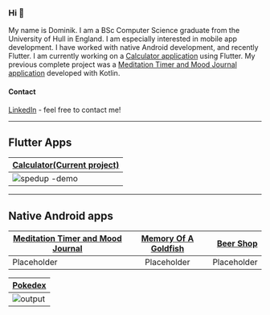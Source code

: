 ### Hi 👋
My name is Dominik. I am a BSc Computer Science graduate from the University of Hull in England. I am especially interested in mobile app development. I have worked with native Android development, and recently Flutter. I am currently working on a [Calculator application](https://github.com/Domininiuk/calculator) using Flutter. My previous complete project was a [Meditation Timer and Mood Journal application](https://github.com/Domininiuk/Meditation_timer) developed with Kotlin.
#### Contact
[LinkedIn](https://www.linkedin.com/in/dominik-wieczy%C5%84ski-19ba77209/) - feel free to contact me!
____
## Flutter Apps

| [Calculator(Current project)](https://github.com/Domininiuk/calculator)| 
| ------------- |
|![spedup -demo](https://user-images.githubusercontent.com/75265195/167788146-073e3ea9-7d28-4349-a514-9e64eb88cb62.gif)|





___
## Native Android apps


| [Meditation Timer and Mood Journal](https://github.com/Domininiuk/Meditation_timer)       | [Memory Of A Goldfish](https://github.com/Domininiuk/Memory-of-a-Goldfish)           | [Beer Shop](https://github.com/Domininiuk/beer-shop)  
| -------------           |:-------------:                 | -----:    
| Placeholder            | Placeholder                  | Placeholder |           
 
|[Pokedex]()|
| ----------|
|![output](https://user-images.githubusercontent.com/75265195/167845311-ff52e954-bdc3-4b16-a44d-8bbd6f26f56a.gif) |



<!--
**Domininiuk/Domininiuk** is a ✨ _special_ ✨ repository because its `README.md` (this file) appears on your GitHub profile.

Here are some ideas to get you started:

- 🔭 I’m currently working on ...
- 🌱 I’m currently learning ...
- 👯 I’m looking to collaborate on ...
- 🤔 I’m looking for help with ...
- 💬 Ask me about ...
- 📫 How to reach me: ...
- 😄 Pronouns: ...
- ⚡ Fun fact: ...
-->
